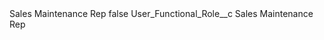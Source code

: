 <?xml version="1.0" encoding="UTF-8"?>
<CustomMetadata xmlns="http://soap.sforce.com/2006/04/metadata" xmlns:xsi="http://www.w3.org/2001/XMLSchema-instance" xmlns:xsd="http://www.w3.org/2001/XMLSchema">
    <label>Sales Maintenance Rep</label>
    <protected>false</protected>
    <values>
        <field>User_Functional_Role__c</field>
        <value xsi:type="xsd:string">Sales Maintenance Rep</value>
    </values>
</CustomMetadata>
